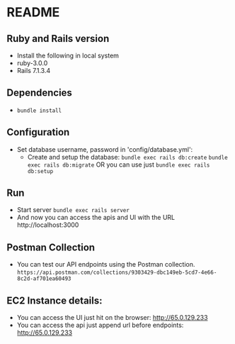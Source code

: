 # README

## Ruby and Rails version
  - Install the following in local system
  - ruby-3.0.0
  - Rails 7.1.3.4

## Dependencies
  - `bundle install`

## Configuration
- Set database username, password in 'config/database.yml':
  - Create and setup the database:
    `bundle exec rails db:create`
    `bundle exec rails db:migrate` OR you can use just `bundle exec rails db:setup`

## Run
  - Start server
    `bundle exec rails server`
  - And now you can access the apis and UI with the URL http://localhost:3000


## Postman Collection
  - You can test our API endpoints using the Postman collection.
    `https://api.postman.com/collections/9303429-dbc149eb-5cd7-4e66-8c2d-af701ea60493`

## EC2 Instance details:
  - You can access the UI just hit on the browser: http://65.0.129.233
  - You can access the api just append url before endpoints: http://65.0.129.233
